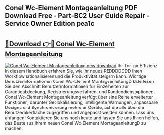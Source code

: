 ## Conel Wc-Element Montageanleitung PDF Download Free - Part-BC2 User Guide Repair - Service Owner Edition pea1c

# <h2><a href="http://df7rr2a.blite.top/?on=Conel+Wc-Element+Montageanleitung">🔗Download 👉🔴 Conel Wc-Element Montageanleitung</a></h2>

[![Conel Wc-Element Montageanleitung new download](https://i.imgur.com/lujVjoI.png)](http://df7rr2a.blite.top/?on=Conel+Wc-Element+Montageanleitung)
Ihr Tor zur Effizienz In diesem Handbuch erfahren Sie, wie Ihr neues REDDDDDDD Ihren Workflow rationalisieren und die Produktivität steigern kann. Wichtige Benutzerinformationen Conel Wc-Element MontageanleitungD Bitte lesen Sie den Abschnitt Benutzerinformationen für Einzelheiten zur Garantieabdeckung, Registrierungsverfahren, und Kundendienstoptionen. Conel Wc-Element Montageanleitung verfügt über eine Reihe erweiterter Funktionen, darunter Geolokalisierung, intelligente Warnungen, anpassbare Designs und Synchronisierung mehrerer Geräte, auf die alle über die Benutzeroberfläche zugegriffen und angepasst werden können. Lass uns anfangen! Kontaktieren Sie uns noch heute und lassen Sie uns Ihnen helfen, das Beste aus Ihrem neuen Conel Wc-Element MontageanleitungD zu machen.
